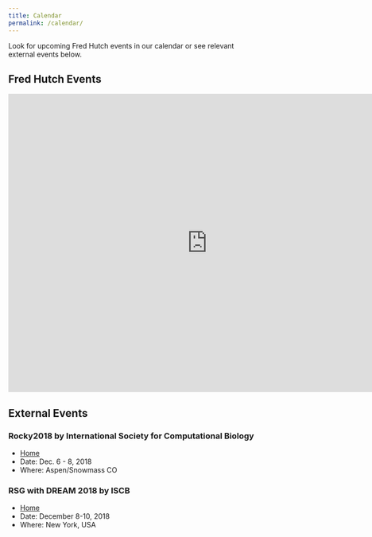 ```yaml
---
title: Calendar
permalink: /calendar/
---
```

Look for upcoming Fred Hutch events in our calendar or see relevant external events below.  
##  Fred Hutch Events
<iframe src="https://calendar.google.com/calendar/embed?src=gd30dlifri4fu7h104cuqdj0dg%40group.calendar.google.com&ctz=America%2FLos_Angeles" style="border: 0" width="800" height="600" frameborder="0" scrolling="no"></iframe>


## External Events
### Rocky2018 by International Society for Computational Biology

- [Home](https://www.iscb.org/rocky2018)
- Date: Dec. 6 - 8, 2018
- Where: Aspen/Snowmass CO


### RSG with DREAM 2018 by ISCB

- [Home](https://www.iscb.org/recomb-regsysgen2018)
- Date: December 8-10, 2018
- Where: New York, USA
